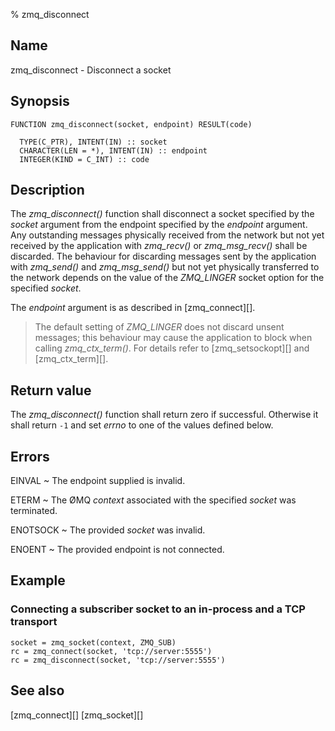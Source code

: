 % zmq_disconnect


Name
----

zmq_disconnect - Disconnect a socket


Synopsis
--------

~~~{.synopsis}
FUNCTION zmq_disconnect(socket, endpoint) RESULT(code)

  TYPE(C_PTR), INTENT(IN) :: socket
  CHARACTER(LEN = *), INTENT(IN) :: endpoint
  INTEGER(KIND = C_INT) :: code
~~~


Description
-----------

The *zmq_disconnect()* function shall disconnect a socket specified
by the _socket_ argument from the endpoint specified by the _endpoint_
argument. Any outstanding messages physically received from the network but not
yet received by the application with *zmq_recv()* or *zmq_msg_recv()* shall be
discarded. The behaviour for discarding messages sent by the application with
*zmq_send()* and *zmq_msg_send()* but not yet physically transferred to the
network depends on the value of the _ZMQ_LINGER_ socket option for the
specified _socket_.

The _endpoint_ argument is as described in [zmq_connect][].

> The default setting of _ZMQ_LINGER_ does not discard unsent messages;
> this behaviour may cause the application to block when calling
> *zmq_ctx_term()*.  For details refer to [zmq_setsockopt][] and
> [zmq_ctx_term][].


Return value
------------

The *zmq_disconnect()* function shall return zero if successful. Otherwise it
shall return `-1` and set _errno_ to one of the values defined below.


Errors
------

EINVAL
  ~ The endpoint supplied is invalid.

ETERM
  ~ The ØMQ _context_ associated with the specified _socket_ was terminated.

ENOTSOCK
  ~ The provided _socket_ was invalid.

ENOENT
  ~ The provided endpoint is not connected.


Example
-------

### Connecting a subscriber socket to an in-process and a TCP transport

~~~{.example}
socket = zmq_socket(context, ZMQ_SUB)
rc = zmq_connect(socket, 'tcp://server:5555')
rc = zmq_disconnect(socket, 'tcp://server:5555')
~~~


See also
--------

[zmq_connect][]
[zmq_socket][]
